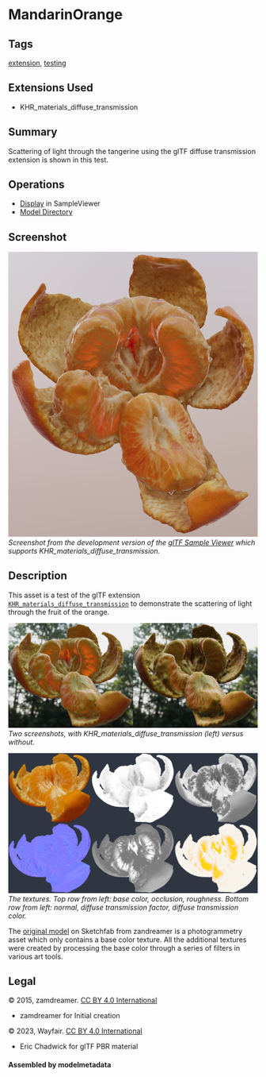# MandarinOrange

## Tags

[extension](../../Models-extension.md), [testing](../../Models-testing.md)

## Extensions Used

* KHR_materials_diffuse_transmission

## Summary

Scattering of light through the tangerine using the glTF diffuse transmission extension is shown in this test.

## Operations

* [Display](https://github.khronos.org/glTF-Sample-Viewer-Release/?model=https://raw.GithubUserContent.com/KhronosGroup/glTF-Sample-Assets/main/./Models/MandarinOrange/glTF/MandarinOrange.gltf) in SampleViewer
* [Model Directory](./)

## Screenshot

![screenshot](screenshot/screenshot-large.jpg)
_Screenshot from the development version of the [glTF Sample Viewer](https://gltf.ux3d.io/) which supports KHR_materials_diffuse_transmission._

## Description

This asset is a test of the glTF extension [`KHR_materials_diffuse_transmission`](https://github.com/KhronosGroup/glTF/pull/1825) to demonstrate the scattering of light through the fruit of the orange. 

![screenshot](screenshot/with-without.jpg)
_Two screenshots, with KHR_materials_diffuse_transmission (left) versus without._

![screenshot](screenshot/textures.jpg)
_The textures. Top row from left: base color, occlusion, roughness. Bottom row from left: normal, diffuse transmission factor, diffuse transmission color._

The [original model](https://sketchfab.com/3d-models/orange-774bc66d11c24855bf722e35249fddf7) on Sketchfab from zandreamer is a photogrammetry asset which only contains a base color texture. All the additional textures were created by processing the base color through a series of filters in various art tools.



## Legal

&copy; 2015, zamdreamer. [CC BY 4.0 International](https://creativecommons.org/licenses/by/4.0/legalcode)

 - zamdreamer for Initial creation

&copy; 2023, Wayfair. [CC BY 4.0 International](https://creativecommons.org/licenses/by/4.0/legalcode)

 - Eric Chadwick for glTF PBR material

#### Assembled by modelmetadata